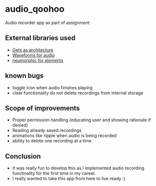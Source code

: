 # audio_qoohoo

Audio recorder app as part of assignment

## External libraries used

- [Getx as architecture](https://pub.dev/packages/get)
- [Waveforms for audio](https://pub.dev/packages/audio_waveforms)
- [neumorphic for elements](https://pub.dev/packages/flutter_neumorphic)

## known bugs

- toggle icon when audio finishes playing
- clear functionality do not delete recordings from internal storage

## Scope of improvements

- Proper permission handling (educating user and showing rationale if denied)
- Reading already saved recordings
- animations like ripple when audio is being recorded
- ability to delete one recording at a time

## Conclusion

- It was really fun to develop this as I implemented audio recording functinality for the first time in my career. 
- I really wanted to take this app from here to live ready :)
